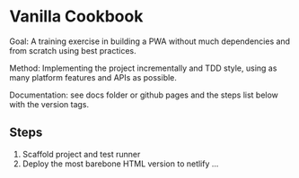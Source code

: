 # Vanilla Cookbook

Goal: A training exercise in building a PWA without much dependencies and from scratch using best practices.

Method: Implementing the project incrementally and TDD style, using as many platform features and APIs as possible.

Documentation: see docs folder or github pages and the steps list below with the version tags.

## Steps

1. Scaffold project and test runner
2. Deploy the most barebone HTML version to netlify
...
